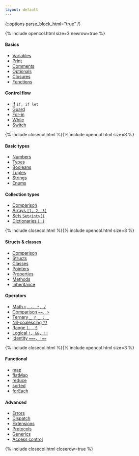 ```yaml
---
layout: default
---
```

{::options parse_block_html="true" /}

{% include opencol.html size=3 newrow=true %}

#### Basics

* [Variables](/variables)
* [Print](/print)
* [Comments](/comments)
* [Optionals](/optionals)
* [Closures](/closures)
* [Functions](/functions)

#### Control flow

* [If](/if) `if, if let`
* [Guard](/guard)
* [For-in](/for-in)
* [While](/while)
* [Switch](/switch)

{% include closecol.html %}{% include opencol.html size=3 %}

#### Basic types

* [Numbers](/numbers)
* [Types](/types)
* [Booleans](/booleans)
* [Tuples](/tuples)
* [Strings](/strings)
* [Enums](/enums)

#### Collection types

* [Comparison](/collection-types-comparison)
* [Arrays `[1, 2, 3]`](/arrays)
* [Sets `Set<int>()`](/sets)
* [Dictionaries `[:]`](/dictionaries)

{% include closecol.html %}{% include opencol.html size=3 %}

#### Structs & classes

* [Comparison](/structs-vs-classes)
* [Structs](/structs)
* [Classes](/classes)
* [Pointers](/pointers)
* [Properties](/properties)
* [Methods](/methods)
* [Inheritance](/inheritance)

#### Operators

* [Math `+, -, *, /`](/)
* [Comparison `==, >`](/comparison)
* [Ternary `_ ? _ : _`](/ternary)
* [Nil-coalescing `??`](/nil-coalescing)
* [Range `1...5`](/)
* [Logical `!, &&, !!`](/)
* [Identity `===, !==`](/)

{% include closecol.html %}{% include opencol.html size=3 %}

#### Functional

* [map](/map)
* [flatMap](/flatmap)
* [reduce](/reduce)
* [sorted](/sorted)
* [forEach](/foreach)

#### Advanced

* [Errors](/errors)
* [Dispatch](/dispatch)
* [Extensions](/extensions)
* [Protocols](/protocols)
* [Generics](/generics)
* [Access control](/access-control)

{% include closecol.html closerow=true %}